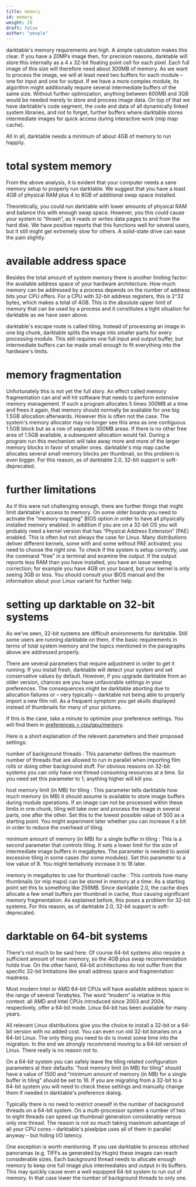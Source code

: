 ```yaml
---
title: memory
id: memory
weight: 20
draft: false
author: "people"
---
```


darktable's memory requirements are high. A simple calculation makes this clear. If you have a 20MPx image then, for precision reasons, darktable will store this internally as a 4 x 32-bit floating point cell for each pixel. Each full image of this size will therefore need about 300MB of memory. As we want to process the image, we will at least need two buffers for each module  – one for input and one for output. If we have a more complex module, its algorithm might additionally require several intermediate buffers of the same size. Without further optimization, anything between 600MB and 3GB would be needed merely to store and process image data. On top of that we have darktable's code segment, the code and data of all dynamically linked system libraries, and not to forget, further buffers where darktable stores intermediate images for quick access during interactive work (mip map cache). 

All in all, darktable needs a minimum of about 4GB of memory to run happily.

# total system memory

From the above analysis, it is evident that your computer needs a sane memory setup to properly run darktable. We suggest that you have a least 4GB of physical RAM plus 4 to 8GB of additional swap space installed. 

Theoretically, you could run darktable with lower amounts of physical RAM and balance this with enough swap space. However, you this could cause your system to “thrash”, as it reads or writes data pages to and from the hard disk. We have positive reports that this functions well for several users, but it still might get extremely slow for others. A solid-state drive can ease the pain slightly.

# available address space

Besides the total amount of system memory there is another limiting factor: the available address space of your hardware architecture. How much memory can be addressed by a process depends on the number of address bits your CPU offers. For a CPU with 32-bit address registers, this is 2^32 bytes, which makes a total of 4GB. This is the absolute upper limit of memory that can be used by a process and it constitutes a tight situation for darktable as we have seen above.

darktable's escape route is called tiling. Instead of processing an image in one big chunk, darktable splits the image into smaller parts for every processing module. This still requires one full input and output buffer, but intermediate buffers can be made small enough to fit everything into the hardware's limits.

# memory fragmentation

Unfortunately this is not yet the full story. An effect called memory fragmentation can and will hit software that needs to perform extensive memory management. If such a program allocates 5 times 300MB at a time and frees it again, that memory should normally be available for one big 1.5GB allocation afterwards. However this is often not the case. The system's memory allocator may no longer see this area as one contiguous 1.5GB block but as a row of separate 300MB areas. If there is no other free area of 1.5GB available, a subsequent allocation would fail. During a program run this mechanism will take away more and more of the larger memory blocks in favor of smaller ones. darktable's mip map cache allocates several small memory blocks per thumbnail, so this problem is even bigger. For this reason, as of darktable 2.0, 32-bit support is soft-deprecated.

# further limitations

As if this were not challenging enough, there are further things that might limit darktable's access to memory. On some older boards you need to activate the "memory mapping" BIOS option in order to have all physically installed memory enabled. In addition if you are on a 32-bit OS you will probably need a kernel version that has “Physical Address Extension” (PAE) enabled. This is often but not always the case for Linux. Many distributions deliver different kernels, some with and some without PAE activated; you need to choose the right one. To check if the system is setup correctly, use the command “free” in a terminal and examine the output. If the output reports less RAM than you have installed, you have an issue needing correction; for example you have 4GB on your board, but your kernel is only seeing 3GB or less. You should consult your BIOS manual and the information about your Linux variant for further help.

# setting up darktable on 32-bit systems

As we've seen, 32-bit systems are difficult environments for darktable. Still some users are running darktable on them, if the basic requirements in terms of total system memory and the topics mentioned in the paragraphs above are addressed properly.

There are several parameters that require adjustment in order to get it running. If you install fresh, darktable will detect your system and set conservative values by default. However, if you upgrade darktable from an older version, chances are you have unfavorable settings in your preferences. The consequences might be darktable aborting due to allocation failures or – very typically – darktable not being able to properly import a new film roll. As a frequent symptom you get skulls displayed instead of thumbnails for many of your pictures.

If this is the case, take a minute to optimize your preference settings. You will find them in [preferences > cpu/gpu/memory](../preferences-settings/cpu-gpu-memory.md). 

Here is a short explanation of the relevant parameters and their proposed settings:

number of background threads
: This parameter defines the maximum number of threads that are allowed to run in parallel when importing film rolls or doing other background stuff. For obvious reasons on 32-bit systems you can only have one thread consuming resources at a time. So you need set this parameter to 1; anything higher will kill you.

host memory limit (in MB) for tiling
: This parameter tells darktable how much memory (in MB) it should assume is available to store image buffers during module operations. If an image can not be processed within these limits in one chunk, tiling will take over and process the image in several parts, one after the other. Set this to the lowest possible value of 500 as a starting point. You might experiment later whether you can increase it a bit in order to reduce the overhead of tiling.

minimum amount of memory (in MB) for a single buffer in tiling
: This is a second parameter that controls tiling. It sets a lower limit for the size of intermediate image buffers in megabytes. The parameter is needed to avoid excessive tiling in some cases (for some modules). Set this parameter to a low value of 8. You might tentatively increase it to 16 later.

memory in megabytes to use for thumbnail cache
: This controls how many thumbnails (or mip maps) can be stored in memory at a time. As a starting point set this to something like 256MB. Since darktable 2.0, the cache does allocate a few small buffers per thumbnail in cache, thus causing significant memory fragmentation. As explained before, this poses a problem for 32-bit systems. For this reason, as of darktable 2.0, 32-bit support is soft-deprecated.

# darktable on 64-bit systems

There's not much to be said here. Of course 64-bit systems also require a sufficient amount of main memory, so the 4GB plus swap recommendation holds true. On the other hand, 64-bit architectures do not suffer from the specific 32-bit limitations like small address space and fragmentation madness.

Most modern Intel or AMD 64-bit CPUs will have available address space in the range of several Terabytes. The word “modern” is relative in this context: all AMD and Intel CPUs introduced since 2003 and 2004, respectively, offer a 64-bit mode. Linux 64-bit has been available for many years.

All relevant Linux distributions give you the choice to install a 32-bit or a 64-bit version with no added cost. You can even run old 32-bit binaries on a 64-bit Linux. The only thing you need to do is invest some time into the migration. In the end we strongly recommend moving to a 64-bit version of Linux. There really is no reason not to.

On a 64-bit system you can safely leave the tiling related configuration parameters at their defaults: “host memory limit (in MB) for tiling” should have a value of 1500 and “minimum amount of memory (in MB) for a single buffer in tiling” should be set to 16. If you are migrating from a 32-bit to a 64-bit system you will need to check these settings and manually change them if needed in darktable's preference dialog.

Typically there is no need to restrict oneself in the number of background threads on a 64-bit system. On a multi-processor system a number of two to eight threads can speed up thumbnail generation considerably versus only one thread. The reason is not so much taking maximum advantage of all your CPU cores – darktable's pixelpipe uses all of them in parallel anyway – but hiding I/O latency.

One exception is worth mentioning. If you use darktable to process stitched panoramas (e.g. TIFFs as generated by Hugin) these images can reach considerable sizes. Each background thread needs to allocate enough memory to keep one full image plus intermediates and output in its buffers. This may quickly cause even a well equipped 64-bit system to run out of memory. In that case lower the number of background threads to only one.

